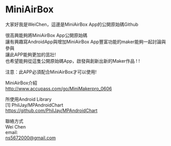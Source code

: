 # MiniAirBox

大家好我是WeiChen，這邊是MiniAirBox App的公開原始碼Github


很高興能夠將MiniAirBox App公開原始碼<br/>
讓有興趣寫AndroidApp與增加MiniAirBox App豐富功能的maker能夠一起討論與參與<br/>
讓此APP能夠更加的茁壯!<br/>
也希望能夠從這隻公開原始碼App，啟發與創新出新的Maker作品 ! ! <br/>

注意：此APP必須配合MiniAirBox才可以使用! <br/>

MiniAirBox介紹<br />
http://www.accupass.com/go/MiniMakerpro_0606<br />


所使用Android Library<br/>
[1] PhilJay/MPAndroidChart<br/>
https://github.com/PhilJay/MPAndroidChart<br/>


聯絡方式<br/>
Wei Chen <br/>
email:<br/>
ns5672000@gmail.com<br/>
